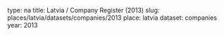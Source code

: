type: na
title: Latvia / Company Register (2013)
slug: places/latvia/datasets/companies/2013
place: latvia
dataset: companies
year: 2013

